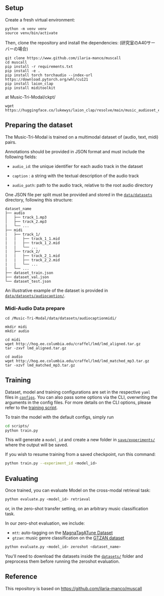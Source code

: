 ## Setup
Create a fresh virtual environment:

```setup
python -m venv venv 
source venv/bin/activate
```

Then, clone the repository and install the dependencies:
(研究室のA40サーバーの場合)
```setup
git clone https://www.github.com/ilaria-manco/muscall 
cd muscall 
pip install -r requirements.txt
pip install -e .
pip install torch torchaudio --index-url https://download.pytorch.org/whl/cu121
pip install laion_clap
pip install miditoolkit
```

at Music-Tri-Modal/ckpt/
```
wget https://huggingface.co/lukewys/laion_clap/resolve/main/music_audioset_epoch_15_esc_90.14.pt
```

## Preparing the dataset
The Music-Tri-Modal is trained on a multimodal dataset of (audio, text, midi) pairs. 

Annotations should be provided in JSON format and must include the following fields:

- ```audio_id```:     the unique identifier for each audio track in the dataset

- ```caption``` :     a string with the textual description of the audio track 

- ```audio_path```:   path to the audio track, relative to the root audio directory

One JSON file per split must be provided and stored in the [`data/datasets`](data/datasets/) directory, following this structure:

```
dataset_name
├── audio            
│   ├── track_1.mp3
│   ├── track_2.mp3
|   └── ...
├── midi
|   ├── track_1/
|   |   ├── track_1_1.mid
|   |   ├── track_1_2.mid
|   |   └── ...   
|   ├── track_2/
|   |   ├── track_2_1.mid
|   |   ├── track_2_2.mid
|   |   └── ...   
|   └── ...
├── dataset_train.json    
├── dataset_val.json    
└── dataset_test.json
```

An illustrative example of the dataset is provided in [`data/datasets/audiocaption/`](data/datasets/audiocaption/).

### Midi-Audio Data prepare
```
cd /Music-Tri-Modal/data/datasets/audiocaptionmidi/

mkdir midi
mkdir audio

cd midi
wget http://hog.ee.columbia.edu/craffel/lmd/lmd_aligned.tar.gz
tar -zxvf lmd_aligned.tar.gz

cd audio
wget http://hog.ee.columbia.edu/craffel/lmd/lmd_matched_mp3.tar.gz
tar -xzvf lmd_matched_mp3.tar.gz
```

## Training
Dataset, model and training configurations are set in the respective `yaml` files in [`configs`](configs). You can also pass some options via the CLI, overwriting the arguments in the config files. For more details on the CLI options, please refer to the [training script](scripts/train.py).

To train the model with the default configs, simply run

```bash
cd scripts/
python train.py 
```

This will generate a `model_id` and create a new folder in [`save/experiments/`](save/experiments/) where the output will be saved.

If you wish to resume training from a saved checkpoint, run this command:

```bash
python train.py --experiment_id <model_id> 
```

## Evaluating
Once trained, you can evaluate Model on the cross-modal retrieval task:

```bash
python evaluate.py <model_id> retrieval
```

or, in the zero-shot transfer setting, on an arbitrary music classification task.

In our zero-shot evaluation, we include:

* `mtt`: auto-tagging on the [MagnaTagATune Dataset](https://mirg.city.ac.uk/codeapps/the-magnatagatune-dataset)
* `gtzan`: music genre classification on the [GTZAN dataset](http://marsyas.info/downloads/datasets.html)

```bash
python evaluate.py <model_id> zeroshot <dataset_name>
```

You'll need to download the datasets inside the [`datasets/`](datasets/) folder and preprocess them before running the zeroshot evaluation.

## Reference
This repository is based on https://github.com/ilaria-manco/muscall
